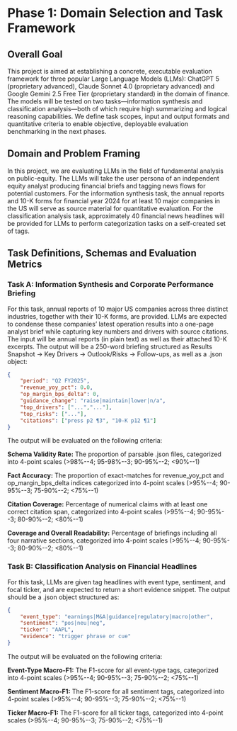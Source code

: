 # Phase 1: Domain Selection and Task Framework

## Overall Goal
This project is aimed at establishing a concrete, executable evaluation framework for three popular Large Language Models (LLMs): ChatGPT 5 (proprietary advanced), Claude Sonnet 4.0 (proprietary advanced) and Google Gemini 2.5 Free Tier (proprietary standard) in the domain of finance. The models will be tested on two tasks—information synthesis and classification analysis—both of which require high summarizing and logical reasoning capabilities. We define task scopes, input and output formats and quantitative criteria to enable objective, deployable evaluation benchmarking in the next phases.

## Domain and Problem Framing
In this project, we are evaluating LLMs in the field of fundamental analysis on public-equity. The LLMs will take the user persona of an independent equity analyst producing financial briefs and tagging news flows for potential customers. For the information synthesis task, the annual reports and 10-K forms for financial year 2024 for at least 10 major companies in the US will serve as source material for quantitative evaluation. For the classification analysis task, approximately 40 financial news headlines will be provided for LLMs to perform categorization tasks on a self-created set of tags.

## Task Definitions, Schemas and Evaluation Metrics
  ### Task A: Information Synthesis and Corporate Performance Briefing
  For this task, annual reports of 10 major US companies across three distinct industries, together with their 10-K forms, are provided. LLMs are expected to condense these companies’ latest operation results into a one-page analyst brief while capturing key numbers and drivers with source citations. The input will be annual reports (in plain text) as well as their attached 10-K excerpts. The output will be a 250-word briefing structured as Results Snapshot → Key Drivers → Outlook/Risks → Follow-ups, as well as a .json object:

  ```json
  {
      "period": "Q2 FY2025",
      "revenue_yoy_pct": 0.0,
      "op_margin_bps_delta": 0,
      "guidance_change": "raise|maintain|lower|n/a",
      "top_drivers": ["...","..."],
      "top_risks": ["..."],
      "citations": ["press p2 ¶3", "10-K p12 ¶1"]
  }
  ```

  The output will be evaluated on the following criteria:

  **Schema Validity Rate:** The proportion of parsable .json files, categorized into 4-point scales (>98%--4; 95-98%--3; 90-95%--2; <90%--1)

  **Fact Accuracy:** The proportion of exact-matches for revenue_yoy_pct and op_margin_bps_delta indices categorized into 4-point scales (>95%--4; 90-95%--3; 75-90%--2; <75%--1)

  **Citation Coverage:** Percentage of numerical claims with at least one correct citation span, categorized into 4-point scales (>95%--4; 90-95%--3; 80-90%--2; <80%--1)

  **Coverage and Overall Readability:** Percentage of briefings including all four narrative sections, categorized into 4-point scales (>95%--4; 90-95%--3; 80-90%--2; <80%--1)

  ### Task B: Classification Analysis on Financial Headlines
  For this task, LLMs are given tag headlines with event type, sentiment, and focal ticker, and are expected to return a short evidence snippet. The output should be a .json object structured as:

  ```json
  {
      "event_type": "earnings|M&A|guidance|regulatory|macro|other",
      "sentiment": "pos|neu|neg",
      "ticker": "AAPL",
      "evidence": "trigger phrase or cue"
  }
  ```
    
  The output will be evaluated on the following criteria:

  **Event-Type Macro-F1:** The F1-score for all event-type tags, categorized into 4-point scales (>95%--4; 90-95%--3; 75-90%--2; <75%--1)

  **Sentiment Macro-F1:** The F1-score for all sentiment tags, categorized into 4-point scales (>95%--4; 90-95%--3; 75-90%--2; <75%--1)

  **Ticker Macro-F1:** The F1-score for all ticker tags, categorized into 4-point scales (>95%--4; 90-95%--3; 75-90%--2; <75%--1)
